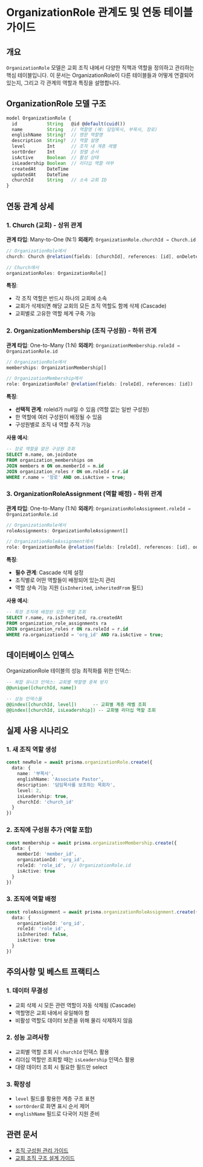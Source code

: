# OrganizationRole 관계도 및 연동 테이블 가이드

## 개요

`OrganizationRole` 모델은 교회 조직 내에서 다양한 직책과 역할을 정의하고 관리하는 핵심 테이블입니다. 이 문서는 OrganizationRole이 다른 테이블들과 어떻게 연결되어 있는지, 그리고 각 관계의 역할과 특징을 설명합니다.

## OrganizationRole 모델 구조

```typescript
model OrganizationRole {
  id           String   @id @default(cuid())
  name         String   // 역할명 (예: 담임목사, 부목사, 장로)
  englishName  String?  // 영문 역할명
  description  String?  // 역할 설명
  level        Int      // 조직 내 계층 레벨
  sortOrder    Int      // 정렬 순서
  isActive     Boolean  // 활성 상태
  isLeadership Boolean  // 리더십 역할 여부
  createdAt    DateTime
  updatedAt    DateTime
  churchId     String   // 소속 교회 ID
}
```

## 연동 관계 상세

### 1. Church (교회) - 상위 관계

**관계 타입**: Many-to-One (N:1)
**외래키**: `OrganizationRole.churchId → Church.id`

```typescript
// OrganizationRole에서
church: Church @relation(fields: [churchId], references: [id], onDelete: Cascade)

// Church에서
organizationRoles: OrganizationRole[]
```

**특징**:
- 각 조직 역할은 반드시 하나의 교회에 소속
- 교회가 삭제되면 해당 교회의 모든 조직 역할도 함께 삭제 (Cascade)
- 교회별로 고유한 역할 체계 구축 가능

### 2. OrganizationMembership (조직 구성원) - 하위 관계

**관계 타입**: One-to-Many (1:N)
**외래키**: `OrganizationMembership.roleId → OrganizationRole.id`

```typescript
// OrganizationRole에서
memberships: OrganizationMembership[]

// OrganizationMembership에서
role: OrganizationRole? @relation(fields: [roleId], references: [id])
```

**특징**:
- **선택적 관계**: roleId가 null일 수 있음 (역할 없는 일반 구성원)
- 한 역할에 여러 구성원이 배정될 수 있음
- 구성원별로 조직 내 역할 추적 가능

**사용 예시**:
```sql
-- 장로 역할을 맡은 구성원 조회
SELECT m.name, om.joinDate 
FROM organization_memberships om
JOIN members m ON om.memberId = m.id
JOIN organization_roles r ON om.roleId = r.id
WHERE r.name = '장로' AND om.isActive = true;
```

### 3. OrganizationRoleAssignment (역할 배정) - 하위 관계

**관계 타입**: One-to-Many (1:N)
**외래키**: `OrganizationRoleAssignment.roleId → OrganizationRole.id`

```typescript
// OrganizationRole에서
roleAssignments: OrganizationRoleAssignment[]

// OrganizationRoleAssignment에서
role: OrganizationRole @relation(fields: [roleId], references: [id], onDelete: Cascade)
```

**특징**:
- **필수 관계**: Cascade 삭제 설정
- 조직별로 어떤 역할들이 배정되어 있는지 관리
- 역할 상속 기능 지원 (`isInherited`, `inheritedFrom` 필드)

**사용 예시**:
```sql
-- 특정 조직에 배정된 모든 역할 조회
SELECT r.name, ra.isInherited, ra.createdAt
FROM organization_role_assignments ra
JOIN organization_roles r ON ra.roleId = r.id
WHERE ra.organizationId = 'org_id' AND ra.isActive = true;
```

## 데이터베이스 인덱스

OrganizationRole 테이블의 성능 최적화를 위한 인덱스:

```sql
-- 복합 유니크 인덱스: 교회별 역할명 중복 방지
@@unique([churchId, name])

-- 성능 인덱스들
@@index([churchId, level])      -- 교회별 계층 레벨 조회
@@index([churchId, isLeadership]) -- 교회별 리더십 역할 조회
```

## 실제 사용 시나리오

### 1. 새 조직 역할 생성
```typescript
const newRole = await prisma.organizationRole.create({
  data: {
    name: '부목사',
    englishName: 'Associate Pastor',
    description: '담임목사를 보조하는 목회자',
    level: 2,
    isLeadership: true,
    churchId: 'church_id'
  }
})
```

### 2. 조직에 구성원 추가 (역할 포함)
```typescript
const membership = await prisma.organizationMembership.create({
  data: {
    memberId: 'member_id',
    organizationId: 'org_id',
    roleId: 'role_id',  // OrganizationRole.id
    isActive: true
  }
})
```

### 3. 조직에 역할 배정
```typescript
const roleAssignment = await prisma.organizationRoleAssignment.create({
  data: {
    organizationId: 'org_id',
    roleId: 'role_id',
    isInherited: false,
    isActive: true
  }
})
```

## 주의사항 및 베스트 프랙티스

### 1. 데이터 무결성
- 교회 삭제 시 모든 관련 역할이 자동 삭제됨 (Cascade)
- 역할명은 교회 내에서 유일해야 함
- 비활성 역할도 데이터 보존을 위해 물리 삭제하지 않음

### 2. 성능 고려사항
- 교회별 역할 조회 시 `churchId` 인덱스 활용
- 리더십 역할만 조회할 때는 `isLeadership` 인덱스 활용
- 대량 데이터 조회 시 필요한 필드만 select

### 3. 확장성
- `level` 필드를 활용한 계층 구조 표현
- `sortOrder`로 화면 표시 순서 제어
- `englishName` 필드로 다국어 지원 준비

## 관련 문서
- [조직 구성원 관리 가이드](./organization-member-guide.md)
- [교회 조직 구조 설계 가이드](./church-organization-structure.md)